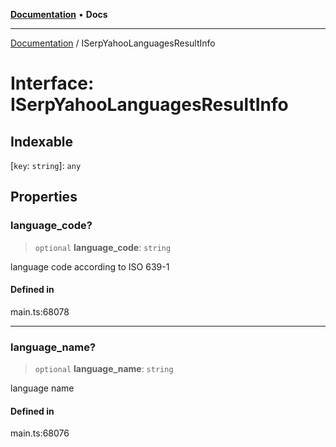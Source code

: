 [**Documentation**](../README.md) • **Docs**

***

[Documentation](../README.md) / ISerpYahooLanguagesResultInfo

# Interface: ISerpYahooLanguagesResultInfo

## Indexable

 \[`key`: `string`\]: `any`

## Properties

### language\_code?

> `optional` **language\_code**: `string`

language code according to ISO 639-1

#### Defined in

main.ts:68078

***

### language\_name?

> `optional` **language\_name**: `string`

language name

#### Defined in

main.ts:68076
